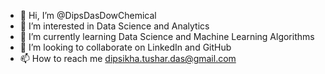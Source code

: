 - 👋 Hi, I’m @DipsDasDowChemical
- 👀 I’m interested in Data Science and Analytics
- 🌱 I’m currently learning Data Science and Machine Learning Algorithms
- 💞️ I’m looking to collaborate on LinkedIn and GitHub
- 📫 How to reach me dipsikha.tushar.das@gmail.com

<!---
DipsDasDowChemical/DipsDasDowChemical is a ✨ special ✨ repository because its `README.md` (this file) appears on your GitHub profile.
You can click the Preview link to take a look at your changes.
--->
